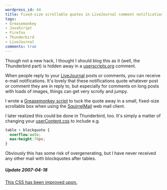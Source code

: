 ```yaml
---
wordpress_id: 44
title: Fixed-size scrollable quotes in LiveJournal comment notification mails
tags:
- Greasemonkey
- JavaScript
- Firefox
- Thunderbird
- LiveJournal
comments: true
---
```

Though not a new hack, I thought I should blog this as it (well, the Thunderbird part) is hidden away in a <a href="http://userscripts.org/">userscripts.org</a> comment.

When people reply to your <a href="http://www.livejournal.com/">LiveJournal</a> posts or comments, you can receive e-mail notifications. It's lovely that these notifications quote whatever post or comment they are in reply to, but especially for comments on long posts with loads of images, things can get very scrolly and jumpy.

I wrote a <a href="http://userscripts.org/scripts/show/1562">Greasemonkey script</a> to tuck the quote away in a small, fixed-size scrollable box when using the <a href="http://www.squirrelmail.org/">SquirrelMail</a> web mail client.

I later realized this could be done in Thunderbird, too. It's simply a matter of changing your <a href="http://www.mozilla.org/support/thunderbird/edit#content">userContent.css</a> to include e.g.

``` css
table + blockquote {
  overflow:auto;
  max-height:70px;
}
```
Obviously this has some risk of overgenerating, but I have never received any other mail with blockquotes after tables.

<div class="updated">
<h5>Update 2007-04-18</h5>
<a href="https://henrik.nyh.se/2007/04/livejournal-comment-notification-scrollable-quotes">This CSS has been improved upon.</a>
</div>
